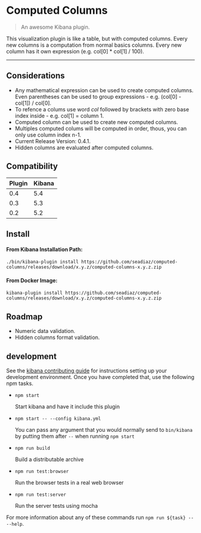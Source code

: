 # Computed Columns

> An awesome Kibana plugin.

This visualization plugin is like a table, but with computed columns.
Every new columns is a computation from normal basics columns. Every new column
has it own expression (e.g. col[0] * col[1] / 100).

---

## Considerations

* Any mathematical expression can be used to create computed columns. Even parentheses can be used to group expressions - e.g. (col[0] - col[1]) / col[0].
* To refence a colums use word _col_ followed by brackets with zero base index inside - e.g. col[1] = column 1.
* Computed column can be used to create new computed columns.
* Multiples computed colums will be computed in order, thous, you can only use column index n-1.
* Current Release Version: 0.4.1.
* Hidden columns are evaluated after computed columns.

## Compatibility

Plugin | Kibana
-------|--------
0.4    | 5.4
0.3    | 5.3
0.2    | 5.2


## Install

#### From Kibana Installation Path:
`./bin/kibana-plugin install https://github.com/seadiaz/computed-columns/releases/download/x.y.z/computed-columns-x.y.z.zip`

#### From Docker Image:
`kibana-plugin install https://github.com/seadiaz/computed-columns/releases/download/x.y.z/computed-columns-x.y.z.zip`

## Roadmap

* Numeric data validation.
* Hidden columns format validation.

## development

See the [kibana contributing guide](https://github.com/elastic/kibana/blob/master/CONTRIBUTING.md) for instructions setting up your development environment. Once you have completed that, use the following npm tasks.

  - `npm start`

    Start kibana and have it include this plugin

  - `npm start -- --config kibana.yml`

    You can pass any argument that you would normally send to `bin/kibana` by putting them after `--` when running `npm start`

  - `npm run build`

    Build a distributable archive

  - `npm run test:browser`

    Run the browser tests in a real web browser

  - `npm run test:server`

    Run the server tests using mocha

For more information about any of these commands run `npm run ${task} -- --help`.
